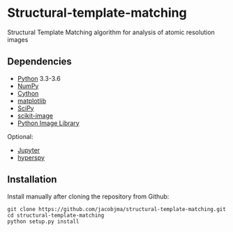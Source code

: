 # Structural-template-matching

Structural Template Matching algorithm for analysis of atomic resolution images

## Dependencies
* [Python](http://www.python.org/) 3.3-3.6
* [NumPy](http://docs.scipy.org/doc/numpy/reference/)
* [Cython](http://cython.org/)
* [matplotlib](http://matplotlib.org/)
* [SciPy](https://www.scipy.org/)
* [scikit-image](http://scikit-image.org/)
* [Python Image Library](https://pillow.readthedocs.io/en/5.0.0/)

Optional:
* [Jupyter](http://jupyter.org/)
* [hyperspy](http://hyperspy.org/)

## Installation
Install manually after cloning the repository from Github:

    git clone https://github.com/jacobjma/structural-template-matching.git
    cd structural-template-matching
    python setup.py install
